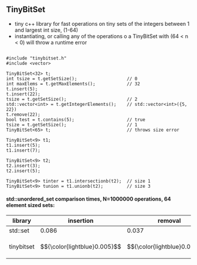 ## TinyBitSet

- tiny c++ library for fast operations on tiny sets of the integers between 1 and largest int size, (1-64)
- instantiating, or calling any of the operations o a TinyBitSet with  (64 < n < 0) will throw a runtime error

```

#include "tinybitset.h"
#include <vector>

TinyBitSet<32> t;
int tsize = t.getSetSize();                   // 0
int maxElems = t.getMaxElements();            // 32
t.insert(5);
t.insert(22);
tsize = t.getSetSize();                       // 2 
std::vector<int> = t.getIntegerElements();    // std::vector<int>({5, 22})
t.remove(22);
bool test = t.contains(5);                    // true
tsize = t.getSetSize();                       // 1
TinyBitSet<65> t;                             // throws size error

TinyBitSet<9> t1;
t1.insert(5);
t1.insert(7);

TinyBitSet<9> t2;
t2.insert(3);
t2.insert(5);

TinyBitSet<9> tinter = t1.intersectionb(t2);  // size 1
TinyBitSet<9> tunion = t1.unionb(t2);         // size 3

```



#### std::unordered_set comparison times, N=1000000 operations, 64 element sized sets:


  library       | insertion  | removal  | membership | union    | intersection | pop min | pop max
  ---           | ---        |  ---     | ---        | ---      | ---          | ---     | ---     
  std\:\:set      | 0.086      | 0.037    | 0.057      | 4.8e-6   | 4.8e-5       | 8e.6    | 5.6e-6    
  tinybitset    | $${\color{lightblue}0.005}$$      | $${\color{lightblue}0.0003}$$    | $${\color{lightblue}0.003}$$       | $${\color{lightblue}2.5e-7}$$    | $${\color{lightblue}2.5e-6}$$        | $${\color{lightblue}1.8e-6}$$   | $${\color{lightblue}2.9e-7}$$       
  